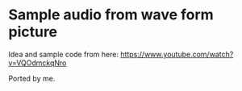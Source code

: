 # Sample audio from wave form picture

Idea and sample code from here:
https://www.youtube.com/watch?v=VQOdmckqNro

Ported by me.